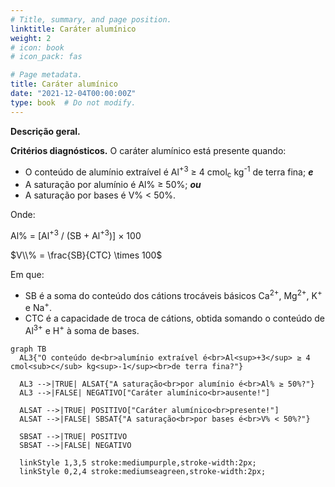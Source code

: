 ```yaml
---
# Title, summary, and page position.
linktitle: Caráter alumínico
weight: 2
# icon: book
# icon_pack: fas

# Page metadata.
title: Caráter alumínico
date: "2021-12-04T00:00:00Z"
type: book  # Do not modify.
---
```


__Descrição geral.__

__Critérios diagnósticos.__ O caráter alumínico está presente quando:

* O conteúdo de alumínio extraível é Al<sup>+3</sup> ≥ 4 cmol<sub>c</sub> kg<sup>-1</sup> de terra fina; ___e___
* A saturação por alumínio é Al% ≥ 50%; ___ou___
* A saturação por bases é V% < 50%.

Onde:

Al% = [Al<sup>+3</sup> / (SB + Al<sup>+3</sup>)] &#215; 100

<!-- $Al\\% = \frac{Al^{+3}}{SB + Al^{+3}} \times 100$ -->

$V\\% = \frac{SB}{CTC} \times 100$

Em que:

* SB é a soma do conteúdo dos cátions trocáveis básicos Ca<sup>2+</sup>, Mg<sup>2+</sup>, K<sup>+</sup> e Na<sup>+</sup>.
* CTC é a capacidade de troca de cátions, obtida somando o conteúdo de Al<sup>3+</sup> e H<sup>+</sup> à soma de bases.

```mermaid
graph TB
  AL3{"O conteúdo de<br>alumínio extraível é<br>Al<sup>+3</sup> ≥ 4 cmol<sub>c</sub> kg<sup>-1</sup><br>de terra fina?"}

  AL3 -->|TRUE| ALSAT{"A saturação<br>por alumínio é<br>Al% ≥ 50%?"}
  AL3 -->|FALSE| NEGATIVO["Caráter alumínico<br>ausente!"]

  ALSAT -->|TRUE| POSITIVO["Caráter alumínico<br>presente!"]
  ALSAT -->|FALSE| SBSAT{"A saturação<br>por bases é<br>V% < 50%?"}

  SBSAT -->|TRUE| POSITIVO
  SBSAT -->|FALSE| NEGATIVO

  linkStyle 1,3,5 stroke:mediumpurple,stroke-width:2px;
  linkStyle 0,2,4 stroke:mediumseagreen,stroke-width:2px;
```
